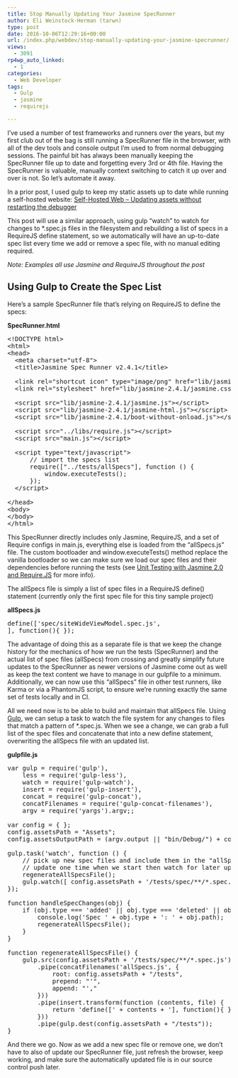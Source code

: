 ```yaml
---
title: Stop Manually Updating Your Jasmine SpecRunner
author: Eli Weinstock-Herman (tarwn)
type: post
date: 2016-10-06T12:29:16+00:00
url: /index.php/webdev/stop-manually-updating-your-jasmine-specrunner/
views:
  - 3091
rp4wp_auto_linked:
  - 1
categories:
  - Web Developer
tags:
  - Gulp
  - jasmine
  - requirejs

---
```

I&#8217;ve used a number of test frameworks and runners over the years, but my first club out of the bag is still running a SpecRunner file in the browser, with all of the dev tools and console output I&#8217;m used to from normal debugging sessions. The painful bit has always been manually keeping the SpecRunner file up to date and forgetting every 3rd or 4th file. Having the SpecRunner is valuable, manually context switching to catch it up over and over is not. So let&#8217;s automate it away.

In a prior post, I used gulp to keep my static assets up to date while running a self-hosted website: [Self-Hosted Web – Updating assets without restarting the debugger][1]

This post will use a similar approach, using gulp &#8220;watch&#8221; to watch for changes to *.spec.js files in the filesystem and rebuilding a list of specs in a RequireJS define statement, so we automatically will have an up-to-date spec list every time we add or remove a spec file, with no manual editing required.

_Note: Examples all use Jasmine and RequireJS throughout the post_

## Using Gulp to Create the Spec List

Here&#8217;s a sample SpecRunner file that&#8217;s relying on RequireJS to define the specs:

**SpecRunner.html**

<pre>&lt;!DOCTYPE html&gt;
&lt;html&gt;
&lt;head&gt;
  &lt;meta charset="utf-8"&gt;
  &lt;title&gt;Jasmine Spec Runner v2.4.1&lt;/title&gt;

  &lt;link rel="shortcut icon" type="image/png" href="lib/jasmine-2.4.1/jasmine_favicon.png"&gt;
  &lt;link rel="stylesheet" href="lib/jasmine-2.4.1/jasmine.css"&gt;

  &lt;script src="lib/jasmine-2.4.1/jasmine.js"&gt;&lt;/script&gt;
  &lt;script src="lib/jasmine-2.4.1/jasmine-html.js"&gt;&lt;/script&gt;
  &lt;script src="lib/jasmine-2.4.1/boot-without-onload.js"&gt;&lt;/script&gt;

  &lt;script src="../libs/require.js"&gt;&lt;/script&gt;
  &lt;script src="main.js"&gt;&lt;/script&gt;

  &lt;script type="text/javascript"&gt;
      // import the specs list
      require(["../tests/allSpecs"], function () {
          window.executeTests();
      });
  &lt;/script&gt;

&lt;/head&gt;
&lt;body&gt;
&lt;/body&gt;
&lt;/html&gt;</pre>

This SpecRunner directly includes only Jasmine, RequireJS, and a set of Require configs in main.js, everything else is loaded from the &#8220;allSpecs.js&#8221; file. The custom bootloader and window.executeTests() method replace the vanilla bootloader so we can make sure we load our spec files and their dependencies before running the tests (see [Unit Testing with Jasmine 2.0 and Require.JS][2] for more info).

The allSpecs file is simply a list of spec files in a RequireJS define() statement (currently only the first spec file for this tiny sample project)

**allSpecs.js**

<pre>define(['spec/siteWideViewModel.spec.js',
], function(){ });</pre>

The advantage of doing this as a separate file is that we keep the change history for the mechanics of how we run the tests (SpecRunner) and the actual list of spec files (allSpecs) from crossing and greatly simplify future updates to the SpecRunner as newer versions of Jasmine come out as well as keep the text content we have to manage in our gulpfile to a minimum. Additionally, we can now use this &#8220;allSpecs&#8221; file in other test runners, like Karma or via a PhantomJS script, to ensure we&#8217;re running exactly the same set of tests locally and in CI.

All we need now is to be able to build and maintain that allSpecs file. Using [Gulp][3], we can setup a task to watch the file system for any changes to files that match a pattern of *.spec.js. When we see a change, we can grab a full list of the spec files and concatenate that into a new define statement, overwriting the allSpecs file with an updated list.

**gulpfile.js**

<pre>var gulp = require('gulp'),
    less = require('gulp-less'),
    watch = require('gulp-watch'),
    insert = require('gulp-insert'),
    concat = require('gulp-concat'),
    concatFilenames = require('gulp-concat-filenames'),
    argv = require('yargs').argv;;

var config = { };
config.assetsPath = "Assets";
config.assetsOutputPath = (argv.output || "bin/Debug/") + config.assetsPath;

gulp.task('watch', function () {
    // pick up new spec files and include them in the "allSpec" list
    // update one time when we start then watch for later updates
    regenerateAllSpecsFile();
    gulp.watch([ config.assetsPath + '/tests/spec/**/*.spec.js'], handleSpecChanges);
});

function handleSpecChanges(obj) {
    if (obj.type === 'added' || obj.type === 'deleted' || obj.type === 'renamed') {
        console.log('Spec ' + obj.type + ': ' + obj.path);
        regenerateAllSpecsFile();
    }
}

function regenerateAllSpecsFile() {
    gulp.src(config.assetsPath + '/tests/spec/**/*.spec.js')
        .pipe(concatFilenames('allSpecs.js', {
            root: config.assetsPath + "/tests",
            prepend: "'",
            append: "',"
        }))
        .pipe(insert.transform(function (contents, file) {
            return 'define([' + contents + '], function(){ });';
        }))
        .pipe(gulp.dest(config.assetsPath + "/tests"));
}</pre>

And there we go. Now as we add a new spec file or remove one, we don&#8217;t have to also of update our SpecRunner file, just refresh the browser, keep working, and make sure the automatically updated file is in our source control push later.

 [1]: /index.php/webdev/self-hosted-web-updating-assets-without-restarting-the-debugger/
 [2]: /index.php/webdev/uidevelopment/javascript/unit-testing-with-jasmine-2-0-and-require-js/
 [3]: http://gulpjs.com/